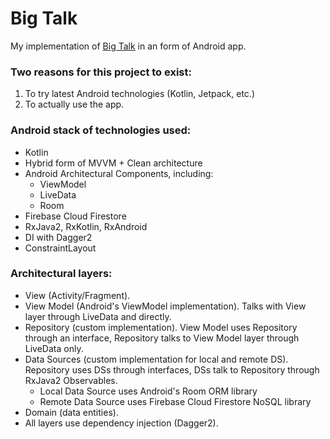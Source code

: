 # Big Talk

My implementation of [Big Talk](http://www.makebigtalk.com/) in an form of Android app.


### Two reasons for this project to exist:
1. To try latest Android technologies (Kotlin, Jetpack, etc.)
2. To actually use the app.


### Android stack of technologies used:
- Kotlin
- Hybrid form of MVVM + Clean architecture
- Android Architectural Components, including:
  + ViewModel
  + LiveData
  + Room
- Firebase Cloud Firestore
- RxJava2, RxKotlin, RxAndroid
- DI with Dagger2
- ConstraintLayout


### Architectural layers:
- View (Activity/Fragment).
- View Model (Android's ViewModel implementation). Talks with View layer through LiveData and directly.
- Repository (custom implementation). View Model uses Repository through an interface, Repository talks to View Model layer through LiveData only.
- Data Sources (custom implementation for local and remote DS). Repository uses DSs through interfaces, DSs talk to Repository through RxJava2 Observables.
  + Local Data Source uses Android's Room ORM library
  + Remote Data Source uses Firebase Cloud Firestore NoSQL library
- Domain (data entities).
- All layers use dependency injection (Dagger2).
